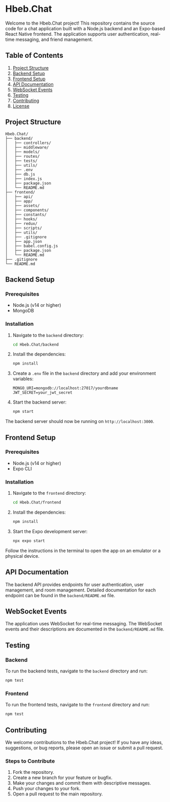 # Hbeb.Chat

Welcome to the Hbeb.Chat project! This repository contains the source code for a chat application built with a Node.js backend and an Expo-based React Native frontend. The application supports user authentication, real-time messaging, and friend management.

## Table of Contents

1. [Project Structure](#project-structure)
2. [Backend Setup](#backend-setup)
3. [Frontend Setup](#frontend-setup)
4. [API Documentation](#api-documentation)
5. [WebSocket Events](#websocket-events)
6. [Testing](#testing)
7. [Contributing](#contributing)
8. [License](#license)

## Project Structure

```
Hbeb.Chat/
├── backend/
│   ├── controllers/
│   ├── middleware/
│   ├── models/
│   ├── routes/
│   ├── tests/
│   ├── utils/
│   ├── .env
│   ├── db.js
│   ├── index.js
│   ├── package.json
│   └── README.md
├── frontend/
│   ├── api/
│   ├── app/
│   ├── assets/
│   ├── components/
│   ├── constants/
│   ├── hooks/
│   ├── redux/
│   ├── scripts/
│   ├── utils/
│   ├── .gitignore
│   ├── app.json
│   ├── babel.config.js
│   ├── package.json
│   └── README.md
├── .gitignore
└── README.md
```

## Backend Setup

### Prerequisites

- Node.js (v14 or higher)
- MongoDB

### Installation

1. Navigate to the `backend` directory:

   ```bash
   cd Hbeb.Chat/backend
   ```

2. Install the dependencies:

   ```bash
   npm install
   ```

3. Create a `.env` file in the `backend` directory and add your environment variables:

   ```env
   MONGO_URI=mongodb://localhost:27017/yourdbname
   JWT_SECRET=your_jwt_secret
   ```

4. Start the backend server:

   ```bash
   npm start
   ```

The backend server should now be running on `http://localhost:3000`.

## Frontend Setup

### Prerequisites

- Node.js (v14 or higher)
- Expo CLI

### Installation

1. Navigate to the `frontend` directory:

   ```bash
   cd Hbeb.Chat/frontend
   ```

2. Install the dependencies:

   ```bash
   npm install
   ```

3. Start the Expo development server:

   ```bash
   npx expo start
   ```

Follow the instructions in the terminal to open the app on an emulator or a physical device.

## API Documentation

The backend API provides endpoints for user authentication, user management, and room management. Detailed documentation for each endpoint can be found in the `backend/README.md` file.

## WebSocket Events

The application uses WebSocket for real-time messaging. The WebSocket events and their descriptions are documented in the `backend/README.md` file.

## Testing

### Backend

To run the backend tests, navigate to the `backend` directory and run:

```bash
npm test
```

### Frontend

To run the frontend tests, navigate to the `frontend` directory and run:

```bash
npm test
```

## Contributing

We welcome contributions to the Hbeb.Chat project! If you have any ideas, suggestions, or bug reports, please open an issue or submit a pull request.

### Steps to Contribute

1. Fork the repository.
2. Create a new branch for your feature or bugfix.
3. Make your changes and commit them with descriptive messages.
4. Push your changes to your fork.
5. Open a pull request to the main repository.
